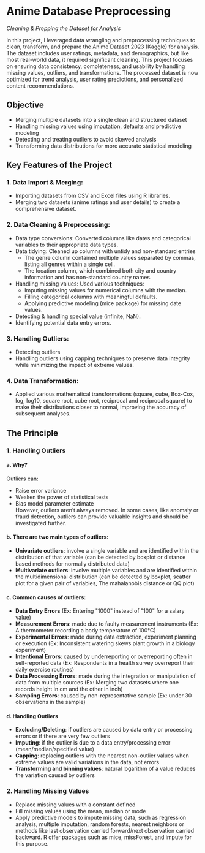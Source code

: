 # Anime Database Preprocessing
*Cleaning & Prepping the Dataset for Analysis*

In this project, I leveraged data wrangling and preprocessing techniques to clean, transform, and prepare the Anime Dataset 2023 (Kaggle) for analysis. The dataset includes user ratings, metadata, and demographics, but like most real-world data, it required significant cleaning. This project focuses on ensuring data consistency, completeness, and usability by handling missing values, outliers, and transformations. The processed dataset is now optimized for trend analysis, user rating predictions, and personalized content recommendations.

## Objective
- Merging multiple datasets into a single clean and structured dataset
- Handling missing values using imputation, defaults and predictive modeling
- Detecting and treating outliers to avoid skewed analysis
- Transforming data distributions for more accurate statistical modeling

## Key Features of the Project
### 1. Data Import & Merging:
- Importing datasets from CSV and Excel files using R libraries.
- Merging two datasets (anime ratings and user details) to create a comprehensive dataset.

### 2. Data Cleaning & Preprocessing:
- Data type conversions: Converted columns like dates and categorical variables to their appropriate data types.
- Data tidying: Cleaned up columns with untidy and non-standard entries
  + The genre column contained multiple values separated by commas, listing all genres within a single cell.
  + The location column, which combined both city and country information and has non-standard country names.
- Handling missing values: Used various techniques:
  + Imputing missing values for numerical columns with the median.
  + Filling categorical columns with meaningful defaults.
  + Applying predictive modeling (mice package) for missing date values.
- Detecting & handling special value (infinite, NaN).
- Identifying potential data entry errors.

### 3. Handling Outliers:
- Detecting outliers
- Handling outliers using capping techniques to preserve data integrity while minimizing the impact of extreme values.

### 4. Data Transformation:
- Applied various mathematical transformations (square, cube, Box-Cox, log, log10, square root, cube root, reciprocal and reciprocal square) to make their distributions closer to normal, improving the accuracy of subsequent analyses.

## The Principle
### 1. Handling Outliers
#### a. Why?
Outliers can:
- Raise error variance
- Weaken the power of statistical tests
- Bias model parameter estimate\
However, outliers aren’t always removed. In some cases, like anomaly or fraud detection, outliers can provide valuable insights and should be investigated further.

#### b. There are two main types of outliers:
- **Univariate outliers**: involve a single variable and are identified within the distribution of that variable (can be detected by boxplot or distance based methods for normally distributed data)
- **Multivariate outliers**: involve multiple variables and are identified within the multidimensional distribution (can be detected by boxplot, scatter plot for a given pair of variables, The mahalanobis distance or QQ plot)

#### c. Common causes of outliers:
- **Data Entry Errors** (Ex: Entering "1000" instead of "100" for a salary value)
- **Measurement Errors**: made due to faulty measurement instruments (Ex: A thermometer recording a body temperature of 100°C)
- **Experimental Errors**: made during data extraction, experiment planning or execution (Ex: Inconsistent watering skews plant growth in a biology experiment)
- **Intentional Errors**: caused by underreporting or overreporting often in self-reported data (Ex: Respondents in a health survey overreport their daily exercise routines)
- **Data Processing Errors**: made during the integration or manipulation of data from multiple sources (Ex: Merging two datasets where one records height in cm and the other in inch)
- **Sampling Errors**: caused by non-representative sample (Ex: under 30 observations in the sample)

#### d. Handling Outliers
- **Excluding/Deleting**: if outliers are caused by data entry or processing errors or if there are very few outliers
- **Imputing**: if the outlier is due to a data entry/processing error (mean/median/specified value)
- **Capping**: replacing outliers with the nearest non-outlier values when extreme values are valid variations in the data, not errors
- **Transforming and binning values**: natural logarithm of a value reduces the variation
caused by outliers

### 2. Handling Missing Values
- Replace missing values with a constant defined
- Fill missing values using the mean, median or mode
- Apply predictive models to impute missing data, such as regression analysis, multiple imputation, random forests, nearest neighbors or methods like last observation carried forward/next observation carried backward. R offer packages such as mice, missForest, and impute for this purpose.
